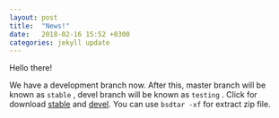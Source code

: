 ```yaml
---
layout: post
title:  "News!"
date:   2018-02-16 15:52 +0300
categories: jekyll update
---
```

Hello there!

We have a development branch now. After this, master branch will be known as `stable` , devel branch will be known as `testing` . Click for download [stable][1] and [devel][2]. You can use `bsdtar -xf` for extract zip file. 

[1]: https://goo.gl/XfFpPK
[ 2 ]: https://goo.gl/DxD14f